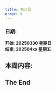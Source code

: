 ```yaml
---
title: 第八周
order: 8
---
```


### 日期:  
**开始: 20250330 星期日**  
**结束: 202504xx 星期五**  

## 本周内容:  


## The End